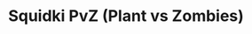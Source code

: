 ---
slug: squidki-pvz-plant-vs-zombies
title: Squidki PvZ (Plant vs Zombies)
description: "Squidki PvZ (Plant vs Zombies) is an exciting online game. Play for free directly in your browser!"
icon: /images/new_mods/Sprunki PvZ (Plant vs Zombies).png
url: https://wowtbc.net/sprunkin/plants-zombies/index.html
previewImage: /images/new_mods/Sprunki PvZ (Plant vs Zombies).png
type: new mods

# SEO配置
seo:
  title: "Squidki PvZ (Plant vs Zombies) - Play Free Online Game | Fun Browser Games"
  description: "Squidki PvZ (Plant vs Zombies) - Play this fun online game for free in your browser. No download required!"
  ogImage: "/images/new_mods/Sprunki PvZ (Plant vs Zombies).png"
  keywords: "squidki-pvz-plant-vs-zombies, online game, browser game, free game, new mods game, play online"

videoUrls:
  - https://www.youtube.com/embed/example1
  - https://www.youtube.com/embed/example2

whyPlay:
  title: "Why Play Squidki PvZ (Plant vs Zombies)?"
  items:
    - "Immersive Gameplay: Squidki PvZ (Plant vs Zombies) offers an engaging and immersive gaming experience that will keep you entertained for hours"
    - "Challenging Levels: Test your skills with increasingly difficult challenges and obstacles"
    - "Beautiful Graphics: Enjoy stunning visuals and smooth animations that bring the game world to life"
    - "Regular Updates: New content and features are added regularly to keep the game fresh and exciting"
    - "Free to Play: Experience all the fun without spending a penny"
    - "Community Features: Connect with other players, share strategies, and compete for high scores"
    - "Cross-Platform: Play on any device with a web browser, no downloads required"

features:
  title: "Key Features of Squidki PvZ (Plant vs Zombies)"
  image: "/images/new_mods/Sprunki PvZ (Plant vs Zombies).png"
  items:
    - "Intuitive Controls: Easy to learn controls make Squidki PvZ (Plant vs Zombies) accessible for players of all skill levels"
    - "Multiple Game Modes: Enjoy various gameplay options that provide different challenges and experiences"
    - "Character Customization: Personalize your gaming experience with unique characters and items"
    - "Achievement System: Complete special tasks to earn rewards and recognition"
    - "Leaderboards: Compete with players worldwide and see who can achieve the highest scores"

characteristics:
  title: "Game Characteristics"
  image: "/images/new_mods/Sprunki PvZ (Plant vs Zombies).png"
  items:
    - "Genre: New mods game with elements of strategy and skill"
    - "Difficulty: Suitable for both casual gamers and those seeking a challenge"
    - "Play Time: Quick sessions or extended gameplay, depending on your preference"
    - "Art Style: Vibrant and engaging visuals that enhance the gaming experience"
    - "Sound Design: Immersive audio that complements the gameplay perfectly"

info: "Squidki PvZ (Plant vs Zombies) is an exciting online game that offers players a unique and engaging gaming experience. With its intuitive controls, stunning visuals, and challenging gameplay, Squidki PvZ (Plant vs Zombies) provides hours of entertainment for players of all ages and skill levels. Whether you're looking for a quick gaming session during a break or an extended play session, Squidki PvZ (Plant vs Zombies) delivers an immersive experience that will keep you coming back for more. The game features multiple levels of increasing difficulty, ensuring that players are constantly challenged as they progress. With regular updates adding new content and features, Squidki PvZ (Plant vs Zombies) remains fresh and exciting, providing endless entertainment options for its growing community of players."

howToPlayIntro: "Welcome to Squidki PvZ (Plant vs Zombies)! This guide will walk you through the basics and help you master the game. Whether you're a beginner or looking to improve your skills, these tips and instructions will enhance your gaming experience."

howToPlaySteps:
  - title: "Getting Started"
    description: "Begin your Squidki PvZ (Plant vs Zombies) adventure by familiarizing yourself with the controls. Use your keyboard or mouse to navigate through the game interface. The tutorial will guide you through the basic mechanics and help you understand the objectives."
  - title: "Understanding the Objectives"
    description: "In Squidki PvZ (Plant vs Zombies), your main goal is to progress through levels by completing specific objectives. Each level presents unique challenges that require different strategies and approaches."
  - title: "Mastering the Controls"
    description: "Practice using the controls to improve your precision and reaction time. Squidki PvZ (Plant vs Zombies) requires quick reflexes and strategic thinking to overcome obstacles and defeat opponents."
  - title: "Utilizing Power-ups"
    description: "Collect power-ups throughout the game to enhance your abilities and overcome difficult challenges. Each power-up offers unique advantages that can be crucial for success."
  - title: "Developing Strategies"
    description: "As you progress in Squidki PvZ (Plant vs Zombies), develop effective strategies for different scenarios. Analyze patterns, anticipate challenges, and adapt your approach to maximize your performance."

faq:
  title: "Frequently Asked Questions about Squidki PvZ (Plant vs Zombies)"
  items:
    - question: "Is Squidki PvZ (Plant vs Zombies) free to play?"
      answer: "Yes, Squidki PvZ (Plant vs Zombies) is completely free to play directly in your web browser. No downloads or purchases are required to enjoy the full game experience."
    - question: "Can I play Squidki PvZ (Plant vs Zombies) on mobile devices?"
      answer: "Yes, Squidki PvZ (Plant vs Zombies) is optimized for both desktop and mobile play. You can enjoy the game on any device with a web browser and internet connection."
    - question: "Are there any in-game purchases?"
      answer: "While Squidki PvZ (Plant vs Zombies) is free to play, there may be optional in-game purchases available for cosmetic items or additional features that don't affect core gameplay."
    - question: "How often is Squidki PvZ (Plant vs Zombies) updated?"
      answer: "The developers regularly update Squidki PvZ (Plant vs Zombies) with new content, features, and improvements based on player feedback and game performance."
    - question: "Can I play Squidki PvZ (Plant vs Zombies) offline?"
      answer: "Currently, Squidki PvZ (Plant vs Zombies) requires an internet connection to play as it's a browser-based online game."
    - question: "Is Squidki PvZ (Plant vs Zombies) suitable for children?"
      answer: "Yes, Squidki PvZ (Plant vs Zombies) is designed to be family-friendly and suitable for players of all ages."
    - question: "How do I report bugs or issues?"
      answer: "If you encounter any problems while playing Squidki PvZ (Plant vs Zombies), you can report them through the game's support page or contact the developers directly through their website."
    - question: "Still Have Questions?"
      answer: "If you have additional questions about Squidki PvZ (Plant vs Zombies) that aren't covered in this FAQ, please visit our support center or contact our customer service team for assistance."
---